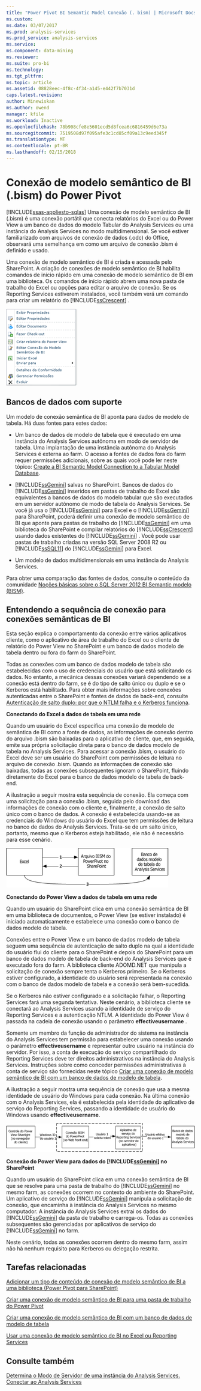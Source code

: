 ```yaml
---
title: "Power Pivot BI Semantic Model Conexão (. bism) | Microsoft Docs"
ms.custom: 
ms.date: 03/07/2017
ms.prod: analysis-services
ms.prod_service: analysis-services
ms.service: 
ms.component: data-mining
ms.reviewer: 
ms.suite: pro-bi
ms.technology: 
ms.tgt_pltfrm: 
ms.topic: article
ms.assetid: 08828eec-4f8c-4f34-a145-e442f7b7031d
caps.latest.revision: 
author: Minewiskan
ms.author: owend
manager: kfile
ms.workload: Inactive
ms.openlocfilehash: 78b908cfe8e5601ecd5d8fcea6c6816459d6e73a
ms.sourcegitcommit: 7519508d97f095afe3c1cd85cf09a13c9eed345f
ms.translationtype: MT
ms.contentlocale: pt-BR
ms.lasthandoff: 02/15/2018
---
```

# <a name="power-pivot-bi-semantic-model-connection-bism"></a>Conexão de modelo semântico de BI (.bism) do Power Pivot
[!INCLUDE[ssas-appliesto-sqlas](../../includes/ssas-appliesto-sqlas.md)]
Uma conexão de modelo semântico de BI (.bism) é uma conexão portátil que conecta relatórios do Excel ou do Power View a um banco de dados do modelo Tabular do Analysis Services ou uma instância do Analysis Services no modo multidimensional. Se você estiver familiarizado com arquivos de conexão de dados (.odc) do Office, observará uma semelhança em como um arquivo de conexão .bism é definido e usado.  
  
 Uma conexão de modelo semântico de BI é criada e acessada pelo SharePoint. A criação de conexões de modelo semântico de BI habilita comandos de início rápido em uma conexão de modelo semântico de BI em uma biblioteca. Os comandos de início rápido abrem uma nova pasta de trabalho do Excel ou opções para editar o arquivo de conexão. Se os Reporting Services estiverem instalados, você também verá um comando para criar um relatório do [!INCLUDE[ssCrescent](../../includes/sscrescent-md.md)] .  
  
 ![Comando de início rápido de captura de tela de BISM](../../analysis-services/power-pivot-sharepoint/media/ssas-bism-quicklaunch.gif "comando de início rápido de captura de tela de BISM")  
  
##  <a name="bkmk_prereq"></a> Bancos de dados com suporte  
 Um modelo de conexão semântica de BI aponta para dados de modelo de tabela. Há duas fontes para estes dados:  
  
-   Um banco de dados de modelo de tabela que é executado em uma instância do Analysis Services autônoma em modo de servidor de tabela. Uma implantação de uma instância autônoma do Analysis Services é externa ao farm. O acesso a fontes de dados fora do farm requer permissões adicionais, sobre as quais você pode ler neste tópico: [Create a BI Semantic Model Connection to a Tabular Model Database](../../analysis-services/power-pivot-sharepoint/create-a-bi-semantic-model-connection-to-a-tabular-model-database.md).  
  
-   [!INCLUDE[ssGemini](../../includes/ssgemini-md.md)] salvas no SharePoint. Bancos de dados do [!INCLUDE[ssGemini](../../includes/ssgemini-md.md)] inseridos em pastas de trabalho do Excel são equivalentes a bancos de dados do modelo tabular que são executados em um servidor autônomo de modo de tabela do Analysis Services. Se você já usa o [!INCLUDE[ssGemini](../../includes/ssgemini-md.md)] para Excel e o [!INCLUDE[ssGemini](../../includes/ssgemini-md.md)] para SharePoint, poderá definir uma conexão de modelo semântico de BI que aponte para pastas de trabalho do [!INCLUDE[ssGemini](../../includes/ssgemini-md.md)] em uma biblioteca do SharePoint e compilar relatórios do [!INCLUDE[ssCrescent](../../includes/sscrescent-md.md)] usando dados existentes do [!INCLUDE[ssGemini](../../includes/ssgemini-md.md)] .  Você pode usar pastas de trabalho criadas na versão SQL Server 2008 R2 ou [!INCLUDE[ssSQL11](../../includes/sssql11-md.md)] do [!INCLUDE[ssGemini](../../includes/ssgemini-md.md)] para Excel.  
  
-   Um modelo de dados multidimensionais em uma instância do Analysis Services.  
  
 Para obter uma comparação das fontes de dados, consulte o conteúdo da comunidade [Noções básicas sobre o SQL Server 2012 BI Semantic modelo (BISM)](http://www.mssqltips.com/sqlservertip/2818/understanding-the-sql-server-2012-bi-semantic-model-bism/).  
  
## <a name="understanding-the-connection-sequence-for-bi-semantic-connections"></a>Entendendo a sequência de conexão para conexões semânticas de BI  
 Esta seção explica o comportamento da conexão entre vários aplicativos cliente, como o aplicativo de área de trabalho do Excel ou o cliente de relatório do Power View no SharePoint e um banco de dados modelo de tabela dentro ou fora do farm do SharePoint.  
  
 Todas as conexões com um banco de dados modelo de tabela são estabelecidas com o uso de credenciais do usuário que está solicitando os dados. No entanto, a mecânica dessas conexões variará dependendo se a conexão está dentro do farm, se é do tipo de salto único ou duplo e se o Kerberos está habilitado. Para obter mais informações sobre conexões autenticadas entre o SharePoint e fontes de dados de back-end, consulte [Autenticação de salto duplo: por que o NTLM falha e o Kerberos funciona](http://go.microsoft.com/fwlink/?LinkId=237137).  
  
 **Conectando do Excel a dados de tabela em uma rede**  
  
 Quando um usuário do Excel especifica uma conexão de modelo de semântica de BI como a fonte de dados, as informações de conexão dentro do arquivo .bism são baixadas para o aplicativo de cliente, que, em seguida, emite sua própria solicitação direta para o banco de dados modelo de tabela no Analysis Services. Para acessar a conexão .bism, o usuário do Excel deve ser um usuário do SharePoint com permissões de leitura no arquivo de conexão .bism. Quando as informações de conexão são baixadas, todas as conexões subsequentes ignoram o SharePoint, fluindo diretamente do Excel para o banco de dados modelo de tabela de back-end.  
  
 A ilustração a seguir mostra esta sequência de conexão. Ela começa com uma solicitação para a conexão .bism, seguida pelo download das informações de conexão com o cliente e, finalmente, a conexão de salto único com o banco de dados. A conexão é estabelecida usando-se as credenciais do Windows do usuário do Excel que tem permissões de leitura no banco de dados do Analysis Services. Trata-se de um salto único, portanto, mesmo que o Kerberos esteja habilitado, ele não é necessário para esse cenário.  
  
 ![Conexões do Excel para o banco de dados de modelo de tabela](../../analysis-services/power-pivot-sharepoint/media/ssas-powerpivotbismconnection-1.gif "conexões do Excel para o banco de dados de modelo de tabela")  
  
 **Conectando do Power View a dados de tabela em uma rede**  
  
 Quando um usuário do SharePoint clica em uma conexão semântica de BI em uma biblioteca de documentos, o Power View (se estiver instalado) é iniciado automaticamente e estabelece uma conexão com o banco de dados modelo de tabela.  
  
 Conexões entre o Power View e um banco de dados modelo de tabela seguem uma sequência de autenticação de salto duplo na qual a identidade do usuário flui do cliente para o SharePoint e depois do SharePoint para um banco de dados modelo de tabela de back-end do Analysis Services que é executado fora do farm. A biblioteca cliente ADOMD.NET que manipula a solicitação de conexão sempre tenta o Kerberos primeiro. Se o Kerberos estiver configurado, a identidade do usuário será representada na conexão com o banco de dados modelo de tabela e a conexão será bem-sucedida.  
  
 Se o Kerberos não estiver configurado e a solicitação falhar, o Reporting Services fará uma segunda tentativa. Neste cenário, a biblioteca cliente se conectará ao Analysis Services usando a identidade de serviço do Reporting Services e a autenticação NTLM. A identidade do Power View é passada na cadeia de conexão usando o parâmetro **effectiveusername** .  
  
 Somente um membro da função de administrador do sistema na instância do Analysis Services tem permissão para estabelecer uma conexão usando o parâmetro **effectiveusername** e representar outro usuário na instância do servidor. Por isso, a conta de execução do serviço compartilhado do Reporting Services deve ter direitos administrativos na instância do Analysis Services.  Instruções sobre como conceder permissões administrativas à conta de serviço são fornecidas neste tópico [Criar uma conexão de modelo semântico de BI com um banco de dados de modelo de tabela](../../analysis-services/power-pivot-sharepoint/create-a-bi-semantic-model-connection-to-a-tabular-model-database.md).  
  
 A ilustração a seguir mostra uma sequência de conexão que usa a mesma identidade de usuário do Windows para cada conexão. Na última conexão com o Analysis Services, ela é estabelecida pela identidade do aplicativo de serviço do Reporting Services, passando a identidade de usuário do Windows usando **effectiveusername**.  
  
 ![Conexão representada para BD tabular](../../analysis-services/power-pivot-sharepoint/media/ssas-powerpivotbismconnection-2.gif "conexão representada para BD tabular")  
  
 **Conexão do Power View para dados do [!INCLUDE[ssGemini](../../includes/ssgemini-md.md)] no SharePoint**  
  
 Quando um usuário do SharePoint clica em uma conexão semântica de BI que se resolve para uma pasta de trabalho do [!INCLUDE[ssGemini](../../includes/ssgemini-md.md)] no mesmo farm, as conexões ocorrem no contexto do ambiente do SharePoint. Um aplicativo de serviço do [!INCLUDE[ssGemini](../../includes/ssgemini-md.md)] manipula a solicitação de conexão, que encaminha à instância do Analysis Services no mesmo computador. A instância do Analysis Services extrai os dados do [!INCLUDE[ssGemini](../../includes/ssgemini-md.md)] da pasta de trabalho e carrega-os. Todas as conexões subsequentes são gerenciadas por aplicativos de serviço do [!INCLUDE[ssGemini](../../includes/ssgemini-md.md)] no farm.  
  
 Neste cenário, todas as conexões ocorrem dentro do mesmo farm, assim não há nenhum requisito para Kerberos ou delegação restrita.  
  
##  <a name="bkmk_rel"></a> Tarefas relacionadas  
 [Adicionar um tipo de conteúdo de conexão de modelo semântico de BI a uma biblioteca &#40;Power Pivot para SharePoint&#41;](../../analysis-services/power-pivot-sharepoint/add-bi-semantic-model-connection-content-type-to-library.md)  
  
 [Criar uma conexão de modelo semântico de BI para uma pasta de trabalho do Power Pivot](../../analysis-services/power-pivot-sharepoint/create-a-bi-semantic-model-connection-to-a-power-pivot-workbook.md)  
  
 [Criar uma conexão de modelo semântico de BI com um banco de dados de modelo de tabela](../../analysis-services/power-pivot-sharepoint/create-a-bi-semantic-model-connection-to-a-tabular-model-database.md)  
  
 [Usar uma conexão de modelo semântico de BI no Excel ou Reporting Services](../../analysis-services/power-pivot-sharepoint/use-a-bi-semantic-model-connection-in-excel-or-reporting-services.md)  
  
## <a name="see-also"></a>Consulte também  
 [Determina o Modo de Servidor de uma instância do Analysis Services.](../../analysis-services/instances/determine-the-server-mode-of-an-analysis-services-instance.md)   
 [Conectar ao Analysis Services](../../analysis-services/instances/connect-to-analysis-services.md)  
  
  
